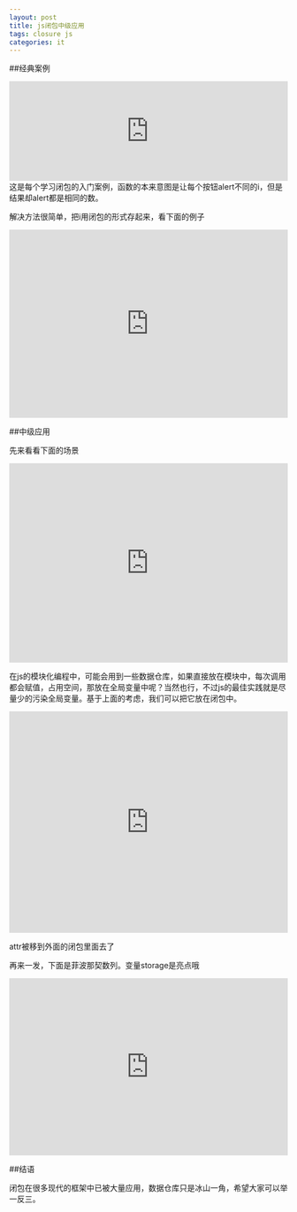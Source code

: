 ```yaml
---
layout: post
title: js闭包中级应用
tags: closure js
categories: it
---
```

##经典案例

<iframe width="100%" height="180" src="http://jsfiddle.net/dQHVx/embedded/" allowfullscreen="allowfullscreen" frameborder="0"></iframe>
这是每个学习闭包的入门案例，函数的本来意图是让每个按钮alert不同的i，但是结果却alert都是相同的数。

解决方法很简单，把i用闭包的形式存起来，看下面的例子

<iframe width="100%" height="340" src="http://jsfiddle.net/dQHVx/3/embedded/" allowfullscreen="allowfullscreen" frameborder="0"></iframe>


##中级应用

先来看看下面的场景

<iframe width="100%" height="360" src="http://jsfiddle.net/CVQH3/embedded/" allowfullscreen="allowfullscreen" frameborder="0"></iframe>

在js的模块化编程中，可能会用到一些数据仓库，如果直接放在模块中，每次调用都会赋值，占用空间，那放在全局变量中呢？当然也行，不过js的最佳实践就是尽量少的污染全局变量。基于上面的考虑，我们可以把它放在闭包中。

<iframe width="100%" height="400" src="http://jsfiddle.net/CVQH3/1/embedded/" allowfullscreen="allowfullscreen" frameborder="0"></iframe>

attr被移到外面的闭包里面去了

再来一发，下面是菲波那契数列。变量storage是亮点哦

<iframe width="100%" height="320" src="http://jsfiddle.net/qiangtou/aN5P2/1/embedded/" allowfullscreen="allowfullscreen" frameborder="0"></iframe>

##结语

闭包在很多现代的框架中已被大量应用，数据仓库只是冰山一角，希望大家可以举一反三。


